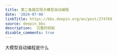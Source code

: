 ```yaml
---
title: 第二条路实现大模型自动编程
date: '2024-07-06'
linkTitle: https://bbs.deepin.org/en/post/274769
source: deepin_bbs
description:  沉重的蚂蚁 
disable_comments: true
---
```

大模型自动编程是什么
